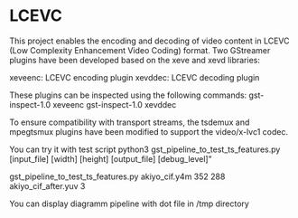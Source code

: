# LCEVC



This project enables the encoding and decoding of video content in LCEVC (Low Complexity Enhancement Video Coding) format. Two GStreamer plugins have been developed based on the xeve and xevd libraries:

xeveenc: LCEVC encoding plugin
xevddec: LCEVC decoding plugin

These plugins can be inspected using the following commands:
gst-inspect-1.0 xeveenc
gst-inspect-1.0 xevddec

To ensure compatibility with transport streams, the tsdemux and mpegtsmux plugins have been modified to support the video/x-lvc1 codec.

You can try it with test script python3 gst_pipeline_to_test_ts_features.py [input_file] [width] [height] [output_file] [debug_level]"

 gst_pipeline_to_test_ts_features.py akiyo_cif.y4m 352 288 akiyo_cif_after.yuv 3


You can display diagramm pipeline with dot file in /tmp directory
